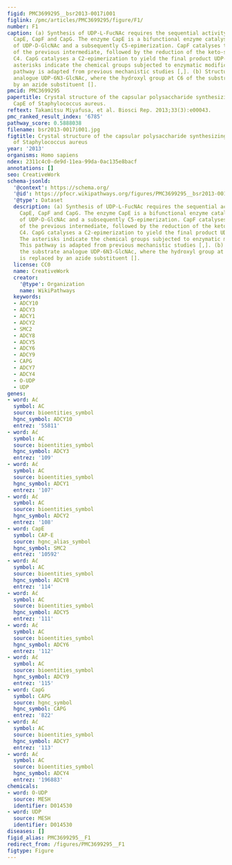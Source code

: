 ```yaml
---
figid: PMC3699295__bsr2013-0017i001
figlink: /pmc/articles/PMC3699295/figure/F1/
number: F1
caption: (a) Synthesis of UDP-L-FucNAc requires the sequential activity of enzymes
  CapE, CapF and CapG. The enzyme CapE is a bifunctional enzyme catalysing the 4,6-dehydration
  of UDP-D-GlcNAc and a subsequently C5-epimerization. CapF catalyses the C3-epimerization
  of the previous intermediate, followed by the reduction of the keto-sugar at position
  C4. CapG catalyses a C2-epimerization to yield the final product UDP-L-FucNAc. The
  asterisks indicate the chemical groups subjected to enzymatic modification. This
  pathway is adapted from previous mechanistic studies [,]. (b) Structure of the substrate
  analogue UDP-6N3-GlcNAc, where the hydroxyl group at C6 of the substrate is replaced
  by an azide substituent [].
pmcid: PMC3699295
papertitle: Crystal structure of the capsular polysaccharide synthesizing protein
  CapE of Staphylococcus aureus.
reftext: Takamitsu Miyafusa, et al. Biosci Rep. 2013;33(3):e00043.
pmc_ranked_result_index: '6785'
pathway_score: 0.5888038
filename: bsr2013-0017i001.jpg
figtitle: Crystal structure of the capsular polysaccharide synthesizing protein CapE
  of Staphylococcus aureus
year: '2013'
organisms: Homo sapiens
ndex: 2311c4c0-de9d-11ea-99da-0ac135e8bacf
annotations: []
seo: CreativeWork
schema-jsonld:
  '@context': https://schema.org/
  '@id': https://pfocr.wikipathways.org/figures/PMC3699295__bsr2013-0017i001.html
  '@type': Dataset
  description: (a) Synthesis of UDP-L-FucNAc requires the sequential activity of enzymes
    CapE, CapF and CapG. The enzyme CapE is a bifunctional enzyme catalysing the 4,6-dehydration
    of UDP-D-GlcNAc and a subsequently C5-epimerization. CapF catalyses the C3-epimerization
    of the previous intermediate, followed by the reduction of the keto-sugar at position
    C4. CapG catalyses a C2-epimerization to yield the final product UDP-L-FucNAc.
    The asterisks indicate the chemical groups subjected to enzymatic modification.
    This pathway is adapted from previous mechanistic studies [,]. (b) Structure of
    the substrate analogue UDP-6N3-GlcNAc, where the hydroxyl group at C6 of the substrate
    is replaced by an azide substituent [].
  license: CC0
  name: CreativeWork
  creator:
    '@type': Organization
    name: WikiPathways
  keywords:
  - ADCY10
  - ADCY3
  - ADCY1
  - ADCY2
  - SMC2
  - ADCY8
  - ADCY5
  - ADCY6
  - ADCY9
  - CAPG
  - ADCY7
  - ADCY4
  - O-UDP
  - UDP
genes:
- word: Ać
  symbol: AC
  source: bioentities_symbol
  hgnc_symbol: ADCY10
  entrez: '55811'
- word: Ać
  symbol: AC
  source: bioentities_symbol
  hgnc_symbol: ADCY3
  entrez: '109'
- word: Ać
  symbol: AC
  source: bioentities_symbol
  hgnc_symbol: ADCY1
  entrez: '107'
- word: Ać
  symbol: AC
  source: bioentities_symbol
  hgnc_symbol: ADCY2
  entrez: '108'
- word: CapE
  symbol: CAP-E
  source: hgnc_alias_symbol
  hgnc_symbol: SMC2
  entrez: '10592'
- word: Ać
  symbol: AC
  source: bioentities_symbol
  hgnc_symbol: ADCY8
  entrez: '114'
- word: Ać
  symbol: AC
  source: bioentities_symbol
  hgnc_symbol: ADCY5
  entrez: '111'
- word: Ać
  symbol: AC
  source: bioentities_symbol
  hgnc_symbol: ADCY6
  entrez: '112'
- word: Ać
  symbol: AC
  source: bioentities_symbol
  hgnc_symbol: ADCY9
  entrez: '115'
- word: CapG
  symbol: CAPG
  source: hgnc_symbol
  hgnc_symbol: CAPG
  entrez: '822'
- word: Ać
  symbol: AC
  source: bioentities_symbol
  hgnc_symbol: ADCY7
  entrez: '113'
- word: Ać
  symbol: AC
  source: bioentities_symbol
  hgnc_symbol: ADCY4
  entrez: '196883'
chemicals:
- word: O-UDP
  source: MESH
  identifier: D014530
- word: UDP
  source: MESH
  identifier: D014530
diseases: []
figid_alias: PMC3699295__F1
redirect_from: /figures/PMC3699295__F1
figtype: Figure
---
```

